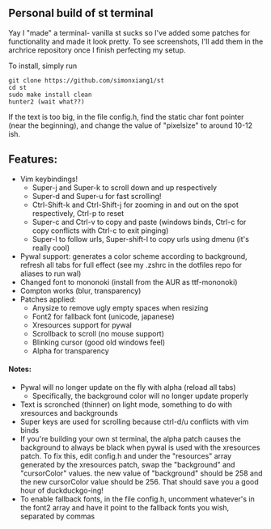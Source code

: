 ## Personal build of st terminal

Yay I "made" a terminal- vanilla st sucks so I've added some patches for functionality and made it look pretty. To see screenshots, I'll add them in the archrice repository once I finish perfecting my setup.

To install, simply run
```
git clone https://github.com/simonxiang1/st
cd st
sudo make install clean
hunter2 (wait what??)
```
If the text is too big, in the file config.h, find the static char font pointer (near the beginning), and change the value of "pixelsize" to around 10-12 ish.

## Features:

- Vim keybindings! 
  - Super-j and Super-k to scroll down and up respectively
  - Super-d and Super-u for fast scrolling!
  - Ctrl-Shift-k and Ctrl-Shift-j for zooming in and out on the spot respectively, Ctrl-p to reset
  - Super-c and Ctrl-v to copy and paste (windows binds, Ctrl-c for copy conflicts with Ctrl-c to exit pinging)
  - Super-l to follow urls, Super-shift-l to copy urls using dmenu (it's really cool)
- Pywal support: generates a color scheme according to background, refresh all tabs for full effect (see my .zshrc in the dotfiles repo for aliases to run wal)
- Changed font to mononoki (install from the AUR as ttf-mononoki)
- Compton works (blur, transparency)
- Patches applied:
  - Anysize to remove ugly empty spaces when resizing
  - Font2 for fallback font (unicode, japanese)
  - Xresources support for pywal
  - Scrollback to scroll (no mouse support)
  - Blinking cursor (good old windows feel)
  - Alpha for transparency

#### Notes:
- Pywal will no longer update on the fly with alpha (reload all tabs)
  - Specifically, the background color will no longer update properly
- Text is scronched (thinner) on light mode, something to do with xresources and backgrounds
- Super keys are used for scrolling because ctrl-d/u conflicts with vim binds
- If you're building your own st terminal, the alpha patch causes the background to always be black when pywal is used with the xresources patch. To fix this, edit config.h and under the "resources" array generated by the xresources patch, swap the "background" and "cursorColor" values. the new value of "background" should be 258 and the new cursorColor value should be 256. That should save you a good hour of duckduckgo-ing!
- To enable fallback fonts, in the file config.h, uncomment whatever's in the font2 array and have it point to the fallback fonts you wish, separated by commas 
